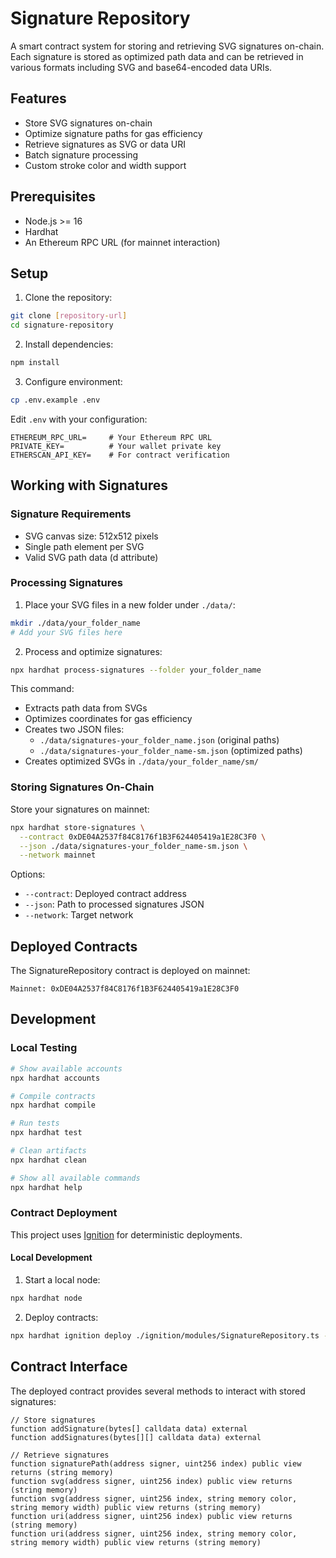 # Signature Repository

A smart contract system for storing and retrieving SVG signatures on-chain. Each signature is stored as optimized path data and can be retrieved in various formats including SVG and base64-encoded data URIs.

## Features

- Store SVG signatures on-chain
- Optimize signature paths for gas efficiency
- Retrieve signatures as SVG or data URI
- Batch signature processing
- Custom stroke color and width support

## Prerequisites

- Node.js >= 16
- Hardhat
- An Ethereum RPC URL (for mainnet interaction)

## Setup

1. Clone the repository:
```bash
git clone [repository-url]
cd signature-repository
```

2. Install dependencies:
```bash
npm install
```

3. Configure environment:
```bash
cp .env.example .env
```

Edit `.env` with your configuration:
```env
ETHEREUM_RPC_URL=     # Your Ethereum RPC URL
PRIVATE_KEY=          # Your wallet private key
ETHERSCAN_API_KEY=    # For contract verification
```

## Working with Signatures

### Signature Requirements

- SVG canvas size: 512x512 pixels
- Single path element per SVG
- Valid SVG path data (d attribute)

### Processing Signatures

1. Place your SVG files in a new folder under `./data/`:
```bash
mkdir ./data/your_folder_name
# Add your SVG files here
```

2. Process and optimize signatures:
```bash
npx hardhat process-signatures --folder your_folder_name
```

This command:
- Extracts path data from SVGs
- Optimizes coordinates for gas efficiency
- Creates two JSON files:
  - `./data/signatures-your_folder_name.json` (original paths)
  - `./data/signatures-your_folder_name-sm.json` (optimized paths)
- Creates optimized SVGs in `./data/your_folder_name/sm/`

### Storing Signatures On-Chain

Store your signatures on mainnet:
```bash
npx hardhat store-signatures \
  --contract 0xDE04A2537f84C8176f1B3F624405419a1E28C3F0 \
  --json ./data/signatures-your_folder_name-sm.json \
  --network mainnet
```

Options:
- `--contract`: Deployed contract address
- `--json`: Path to processed signatures JSON
- `--network`: Target network

## Deployed Contracts

The SignatureRepository contract is deployed on mainnet:

```
Mainnet: 0xDE04A2537f84C8176f1B3F624405419a1E28C3F0
```

## Development

### Local Testing

```bash
# Show available accounts
npx hardhat accounts

# Compile contracts
npx hardhat compile

# Run tests
npx hardhat test

# Clean artifacts
npx hardhat clean

# Show all available commands
npx hardhat help
```

### Contract Deployment

This project uses [Ignition](https://hardhat.org/ignition/docs/getting-started#overview) for deterministic deployments.

#### Local Development

1. Start a local node:
```bash
npx hardhat node
```

2. Deploy contracts:
```bash
npx hardhat ignition deploy ./ignition/modules/SignatureRepository.ts --network localhost
```

## Contract Interface

The deployed contract provides several methods to interact with stored signatures:

```solidity
// Store signatures
function addSignature(bytes[] calldata data) external
function addSignatures(bytes[][] calldata data) external

// Retrieve signatures
function signaturePath(address signer, uint256 index) public view returns (string memory)
function svg(address signer, uint256 index) public view returns (string memory)
function svg(address signer, uint256 index, string memory color, string memory width) public view returns (string memory)
function uri(address signer, uint256 index) public view returns (string memory)
function uri(address signer, uint256 index, string memory color, string memory width) public view returns (string memory)
```

